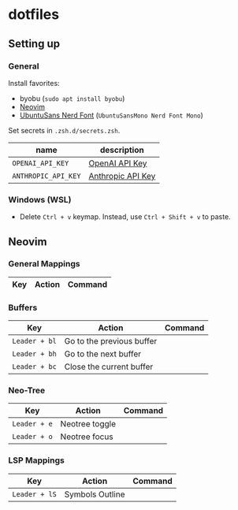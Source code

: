 # dotfiles

## Setting up

### General

Install favorites:

* byobu (`sudo apt install byobu`)
* [Neovim](https://github.com/neovim/neovim)
* [UbuntuSans Nerd Font](https://www.nerdfonts.com/font-downloadsk) (`UbuntuSansMono Nerd Font Mono`)

Set secrets in `.zsh.d/secrets.zsh`.

| name | description |
| ---- | ----------- |
| `OPENAI_API_KEY` | [OpenAI API Key](https://platform.openai.com/settings/organization/api-keys) |
| `ANTHROPIC_API_KEY` | [Anthropic API Key](https://console.anthropic.com/settings/keys) |

### Windows (WSL)

* Delete `Ctrl + v` keymap. Instead, use `Ctrl + Shift + v` to paste.


## Neovim

### General Mappings

| Key | Action | Command |
| --- | ------ | ------- | 

### Buffers

| Key | Action | Command |
| --- | ------ | ------- | 
| `Leader + bl` | Go to the previous buffer | |
| `Leader + bh` | Go to the next buffer | |
| `Leader + bc` | Close the current buffer | |

### Neo-Tree

| Key | Action | Command |
| --- | ------ | ------- | 
| `Leader + e` | Neotree toggle | |
| `Leader + o` | Neotree focus | |

### LSP Mappings

| Key | Action | Command |
| --- | ------ | ------- | 
| `Leader + lS` | Symbols Outline | |
